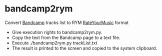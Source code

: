 # bandcamp2rym
Convert [Bandcamp](https://bandcamp.com/) tracks list to RYM [RateYourMusic](https://rateyourmusic.com/) format

- Give execution rights to bandcamp2rym.py.
- Copy the text from the Bandcamp page to a text file.
- Execute ./bandcamp2rym.py trackList.txt
- The result is printed to the screen and copied to the system clipboard.
